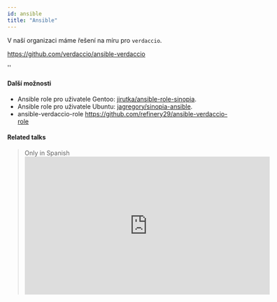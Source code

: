 ```yaml
---
id: ansible
title: "Ansible"
---
```


V naší organizaci máme řešení na míru pro `verdaccio`.

<https://github.com/verdaccio/ansible-verdaccio>

<div id="codefund">''</div>

#### Další možnosti

* Ansible role pro uživatele Gentoo: [jirutka/ansible-role-sinopia](https://github.com/jirutka/ansible-role-sinopia).
* Ansible role pro uživatele Ubuntu: [jagregory/sinopia-ansible](https://github.com/jagregory/sinopia-ansible).
* ansible-verdaccio-role <https://github.com/refinery29/ansible-verdaccio-role>

#### Related talks

> Only in Spanish <iframe width="560" height="315" src="https://www.youtube.com/embed/EWAxCgZQMAY?enablejsapi=1" frameborder="0" allow="accelerometer; autoplay; encrypted-media; gyroscope; picture-in-picture" allowfullscreen mark="crwd-mark"></iframe>